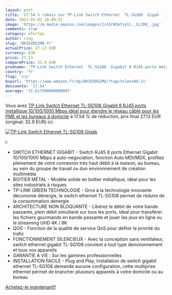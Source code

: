 ```yaml
---
layout: post
title: '17.54 % rabais sur TP-Link Switch Ethernet  TL-SG108  Gigab'
date: 2021-01-01 18:09:51
image: 'https://m.media-amazon.com/images/I/41CWSmfzytL._SL200_.jpg'
comments: true
category: ofertas
author: ring
slug: 'B01EXDG2MO-fr'
actualPrice: 27.13 EUR
currency: EUR
price: 27.13
comparePrice: 32.9 EUR
prodname: 'TP-Link Switch Ethernet  TL-SG108  Gigabit 8 RJ45 ports metallique 10/100/1000 Mbps  idéal pour étendre le réseau câblé pour les PME et les bureaux à domicile'
country: 'fr'
flag: '🇫🇷'
buyurl: 'https://www.amazon.fr/dp/B01EXDG2MO/?tag=tolees0d-21'
descuento: '17.54'
average: '21.617500000000007'
---
```


Vous avez [TP-Link Switch Ethernet  TL-SG108  Gigabit 8 RJ45 ports metallique 10/100/1000 Mbps  idéal pour étendre le réseau câblé pour les PME et les bureaux à domicile](https://www.amazon.fr/dp/B01EXDG2MO/?tag=tolees0d-21)  à  17.54 % de réduction, prix final  27.13 EUR (original: 32.9 EUR) ici:

[![TP-Link Switch Ethernet  TL-SG108  Gigab](https://m.media-amazon.com/images/I/41CWSmfzytL._SL200_.jpg)](https://www.amazon.fr/dp/B01EXDG2MO/?tag=tolees0d-21)

ℹ️:

- SWITCH ETHERNET GIGABIT - Switch RJ45 8 ports Ethernet Gigabit 10/100/1000 Mbps à auto-négociation, fonction Auto MDI/MDX, profitez pleinement de votre connexion très haut débit à la maison, au bureau, au sein du groupe de travail ou dun environnement de création multimédia
- BOITIER MÉTAL - Modèle solide en boîtier métallique, idéal pour les sites industriels à risques
- TP-LINK GREEN TECHNOLOGIE - Grce à la technologie innovante déconomie dénergie, le switch ethernet TL-SG108 permet de réduire de la consommation dénergie
- ARCHITECTURE NON BLOQUANTE - Libérez le débit de votre bande passante, plein débit simultané sur tous les ports, ideal pour transférer les fichiers gourmands en bande passante et jouer les jeux en ligne ou le streaming UHD 4K / 8K
- QOS - Fonction de la qualité de service QoS pour définir la priorité du trafic
- FONCTIONNEMENT SILENCIEUX - Avec la conception sans ventilateur, switch ethernet gigabit TL-SG108 convient à tout type denvironnement et tous vos appareils
- GARANTIE A VIE : Sur les gammes professionnelles
- INSTALLATION FACILE - Plug and Play, Installation de switch gigabit ethernet TL-SG108 demande aucune configuration, cette multiprise ethernet permet de brancher plusieurs appareils à votre domicile ou au bureau

[Achetez-le maintenant!!](https://www.amazon.fr/dp/B01EXDG2MO/?tag=tolees0d-21)
